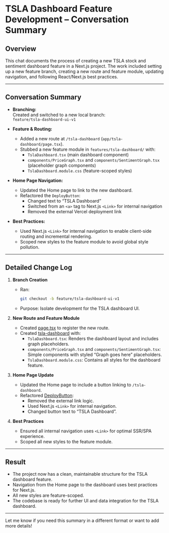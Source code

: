 # TSLA Dashboard Feature Development – Conversation Summary

## Overview

This chat documents the process of creating a new TSLA stock and sentiment dashboard feature in a Next.js project. The work included setting up a new feature branch, creating a new route and feature module, updating navigation, and following React/Next.js best practices.

---

## Conversation Summary

- **Branching:**  
  Created and switched to a new local branch:  
  `feature/tsla-dashboard-ui-v1`

- **Feature & Routing:**  
  - Added a new route at `/tsla-dashboard` (`app/tsla-dashboard/page.tsx`).
  - Stubbed a new feature module in `features/tsla-dashboard/` with:
    - `TslaDashboard.tsx` (main dashboard component)
    - `components/PriceGraph.tsx` and `components/SentimentGraph.tsx` (placeholder graph components)
    - `TslaDashboard.module.css` (feature-scoped styles)

- **Home Page Navigation:**  
  - Updated the Home page to link to the new dashboard.
  - Refactored the `DeployButton`:
    - Changed text to “TSLA Dashboard”
    - Switched from an `<a>` tag to Next.js `<Link>` for internal navigation
    - Removed the external Vercel deployment link

- **Best Practices:**  
  - Used Next.js `<Link>` for internal navigation to enable client-side routing and incremental rendering.
  - Scoped new styles to the feature module to avoid global style pollution.

---

## Detailed Change Log

1. **Branch Creation**
   - Ran:  
     ```bash
     git checkout -b feature/tsla-dashboard-ui-v1
     ```
   - Purpose: Isolate development for the TSLA dashboard UI.

2. **New Route and Feature Module**
   - Created [page.tsx](http://_vscodecontentref_/0) to register the new route.
   - Created [tsla-dashboard](http://_vscodecontentref_/1) with:
     - `TslaDashboard.tsx`: Renders the dashboard layout and includes graph placeholders.
     - `components/PriceGraph.tsx` and `components/SentimentGraph.tsx`: Simple components with styled “Graph goes here” placeholders.
     - `TslaDashboard.module.css`: Contains all styles for the dashboard feature.

3. **Home Page Update**
   - Updated the Home page to include a button linking to `/tsla-dashboard`.
   - Refactored [DeployButton](http://_vscodecontentref_/2):
     - Removed the external link logic.
     - Used Next.js `<Link>` for internal navigation.
     - Changed button text to “TSLA Dashboard”.

4. **Best Practices**
   - Ensured all internal navigation uses `<Link>` for optimal SSR/SPA experience.
   - Scoped all new styles to the feature module.

---

## Result

- The project now has a clean, maintainable structure for the TSLA dashboard feature.
- Navigation from the Home page to the dashboard uses best practices for Next.js.
- All new styles are feature-scoped.
- The codebase is ready for further UI and data integration for the TSLA dashboard.

---

Let me know if you need this summary in a different format or want to add more details!